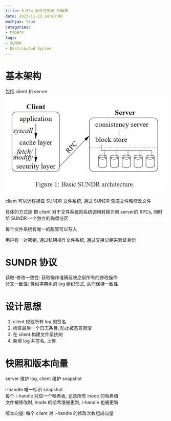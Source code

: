 ```yaml
---
title: 6.824 分布式系统 SUNDR
date: 2023-11-23 14:00:00
mathjax: true
categories:
- Papers
tags: 
- SUNDR
- Distributed System
---
```


# 基本架构

包括 client 和 server

![image](https://github.com/lzlcs/image-hosting/raw/master/image.4g2ti3ldq900.webp)

client 可以远程挂载 SUNDR 文件系统, 通过 SUNDR 获取文件和修改文件

具体的方式是 把 client 对于文件系统的系统调用转换为到 server的 RPCs, 同时给 SUNDR 一个独立的磁盘分区

每个文件系统有唯一的超管可以写入

用户有一对密钥, 通过私钥操作文件系统, 通过交换公钥来验证身份

# SUNDR 协议

获取-修改一致性: 获取操作准确反映之前所有的修改操作 <br>
分叉一致性: 类似字典树的 log 组织形式, 从而保持一致性


# 设计思想

1. client 校验所有 log 的签名
2. 检查最后一个日志条目, 防止被恶意回滚
3. 在 client 构建文件系统树
4. 新增 log 并签名, 上传

# 快照和版本向量

server 维护 log, client 维护 snapshot

i-handle 唯一标识 snapshot <br>
每个 i-handle 对应一个哈希表, 记录所有 inode 的哈希值 <br>
文件被修改时, inode 的哈希值被更新, i-handle 也被更新

版本向量: 每个 client 对 i-handle 的修改次数组成向量














